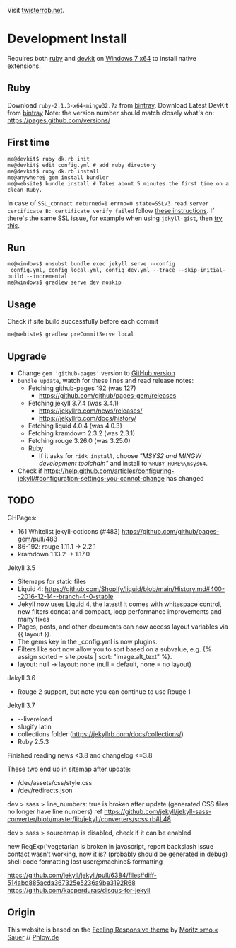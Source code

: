 Visit [twisterrob.net](https://www.twisterrob.net).


# Development Install
Requires both [ruby](https://rubyinstaller.org/downloads/) and [devkit](https://rubyinstaller.org/downloads/) on [Windows 7 x64](https://corlewsolutions.com/articles/article-19-install-ruby-on-windows-7-32-bit-or-64-bit) to install native extensions.


## Ruby
Download `ruby-2.1.3-x64-mingw32.7z` from [bintray](https://bintray.com/oneclick/rubyinstaller/rubyinstaller/2.1.3/view#files).
Download Latest DevKit from [bintray](https://bintray.com/oneclick/rubyinstaller/DevKit/view)
Note: the version number should match closely what's on: https://pages.github.com/versions/


## First time

```shell
me@devkit$ ruby dk.rb init
me@devkit$ edit config.yml # add ruby directory
me@devkit$ ruby dk.rb install
me@anywhere$ gem install bundler
me@website$ bundle install # Takes about 5 minutes the first time on a clean Ruby.
```

In case of `SSL_connect returned=1 errno=0 state=SSLv3 read server certificate B: certificate verify failed` follow [these instructions](https://gist.github.com/luislavena/f064211759ee0f806c88).
If there's the same SSL issue, for example when using `jekyll-gist`, then [try this](https://gist.github.com/fnichol/867550#the-manual-way-boring).


## Run

```shell
me@windows$ unsubst bundle exec jekyll serve --config _config.yml,_config_local.yml,_config_dev.yml --trace --skip-initial-build --incremental
me@windows$ gradlew serve dev noskip
```

## Usage

Check if site build successfully before each commit

```shell
me@webiste$ gradlew preCommitServe local
```

## Upgrade

 * Change `gem 'github-pages'` version to [GitHub version](https://pages.github.com/versions/)
 * `bundle update`, watch for these lines and read release notes:
   * Fetching github-pages 192 (was 127)  
     * https://github.com/github/pages-gem/releases
   * Fetching jekyll 3.7.4 (was 3.4.1)
     * https://jekyllrb.com/news/releases/
     * https://jekyllrb.com/docs/history/
   * Fetching liquid 4.0.4 (was 4.0.3)
   * Fetching kramdown 2.3.2 (was 2.3.1)
   * Fetching rouge 3.26.0 (was 3.25.0)
   * Ruby
      * If it asks for `ridk install`, choose _"MSYS2 and MINGW development toolchain"_ and install to `%RUBY_HOME%\msys64`.
 * Check if https://help.github.com/articles/configuring-jekyll/#configuration-settings-you-cannot-change has changed

## TODO

GHPages:
 * 161 Whitelist jekyll-octicons (#483) https://github.com/github/pages-gem/pull/483
 * 86-192: rouge 1.11.1 -> 2.2.1
 * kramdown 1.13.2 -> 1.17.0

Jekyll 3.5
 * Sitemaps for static files
 * Liquid 4: https://github.com/Shopify/liquid/blob/main/History.md#400--2016-12-14--branch-4-0-stable
 * Jekyll now uses Liquid 4, the latest! It comes with whitespace control, new filters concat and compact, loop performance improvements and many fixes
 * Pages, posts, and other documents can now access layout variables via {{ layout }}.
 * The gems key in the _config.yml is now plugins.
 * Filters like sort now allow you to sort based on a subvalue, e.g. {% assign sorted = site.posts | sort: "image.alt_text" %}.
 * layout: null -> layout: none (null = default, none = no layout)

Jekyll 3.6
 * Rouge 2 support, but note you can continue to use Rouge 1

Jekyll 3.7
 * --livereload
 * slugify latin
 * collections folder (https://jekyllrb.com/docs/collections/)
 * Ruby 2.5.3

Finished reading news <3.8 and changelog <=3.8

These two end up in sitemap after update:
 * /dev/assets/css/style.css
 * /dev/redirects.json

dev > sass > line_numbers: true is broken after update (generated CSS files no longer have line numbers)
ref https://github.com/jekyll/jekyll-sass-converter/blob/master/lib/jekyll/converters/scss.rb#L48

dev > sass > sourcemap is disabled, check if it can be enabled

new RegExp('vegetarian is broken in javascript, report backslash issue
contact wasn't working, now it is? (probably should be generated in debug)
shell code formatting lost user@machine$ formatting

https://github.com/jekyll/jekyll/pull/6384/files#diff-514abd885acda367325e5236a9be3192R68
https://github.com/kacperduras/disqus-for-jekyll

## Origin

This website is based on the [Feeling Responsive theme](https://phlow.github.io/feeling-responsive/) by [Moritz »mo.« Sauer](https://github.com/Phlow/feeling-responsive) // [Phlow.de](https://phlow.de)
